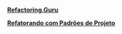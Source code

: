 **[Refactoring.Guru](https://refactoring.guru/pt-br)**

**[Refatorando com Padrões de Projeto](https://brizeno.wordpress.com/padroes/)**



